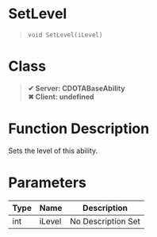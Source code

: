 # SetLevel
> `void SetLevel(iLevel)`
# Class
> __✔ Server: CDOTABaseAbility__  
> __✖ Client: undefined__  
# Function Description
Sets the level of this ability.
# Parameters
Type|Name|Description
--|--|--
int|iLevel|No Description Set
